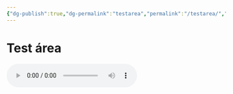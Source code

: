 ```yaml
---
{"dg-publish":true,"dg-permalink":"testarea","permalink":"/testarea/","dgHomeLink":true,"dgPassFrontmatter":false}
---
```



# Test área

![2022-05-18 14_18_33 Dogglounge Radio](../DG/Anexos/[2022-05-18%2014_18_33]%20Dogglounge%20Radio.mp3)